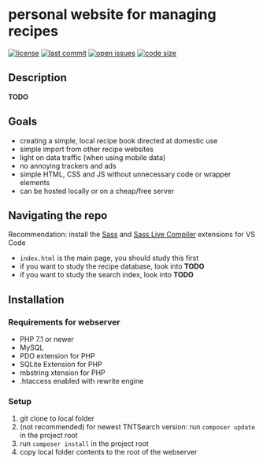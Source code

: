 # personal website for managing recipes

[![license](https://img.shields.io/github/license/jonaheinke/recipe_manager)](LICENSE)
[![last commit](https://img.shields.io/github/last-commit/jonaheinke/recipe_manager)](https://github.com/jonaheinke/recipe_manager/commit)
[![open issues](https://img.shields.io/github/issues/jonaheinke/recipe_manager)](https://github.com/jonaheinke/recipe_manager/issues)
[![code size](https://img.shields.io/github/languages/code-size/jonaheinke/recipe_manager)](#)

## Description

**TODO**

## Goals

- creating a simple, local recipe book directed at domestic use
- simple import from other recipe websites
- light on data traffic (when using mobile data)
- no annoying trackers and ads
- simple HTML, CSS and JS without unnecessary code or wrapper elements
- can be hosted locally or on a cheap/free server

## Navigating the repo

Recommendation: install the [Sass](https://marketplace.visualstudio.com/items?itemName=Syler.sass-indented) and [Sass Live Compiler](https://marketplace.visualstudio.com/items?itemName=glenn2223.live-sass) extensions for VS Code

- `index.html` is the main page, you should study this first
- if you want to study the recipe database, look into **TODO**
- if you want to study the search index, look into **TODO**

## Installation

### Requirements for webserver

- PHP 7.1 or newer
- MySQL
- PDO extension for PHP
- SQLite Extension for PHP
- mbstring xtension for PHP
- .htaccess enabled with rewrite engine

### Setup

1. git clone to local folder
2. (not recommended) for newest TNTSearch version: run `composer update` in the project root
3. run `composer install` in the project root
4. copy local folder contents to the root of the webserver